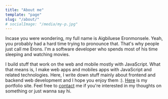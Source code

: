 ```yaml
---
title: "About me"
template: "page"
slug: "/about/"
# socialImage: "/media/my-p.jpg"
---
```


Incase you were wondering, my full name is Aigbiluese Eronmonsele. Yeah, you probably had a hard time trying to pronounce that. That's why people just call me Erons. I'm a software developer who spends most of his time sleeping and watching movies. 

I build stuff that work on the web and mobile mostly with JavaScript. What that means is, I make web apps and mobiles apps with JavaScript and related technologies. Here, I write down stuff mainly about frontend and backend web development and I hope you enjoy them :). [Here](https://erons.me) is my portfolio site. Feel free to [contact](./contact) me if you're interested in my thoughts on something or just wanna say hi. 
